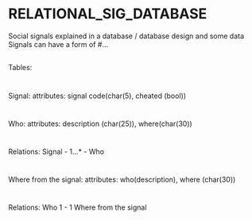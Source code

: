 # RELATIONAL_SIG_DATABASE
Social signals explained in a database / database design and some data
Signals can have a form of #...
##
Tables:
#
Signal:
attributes: signal code(char(5), cheated (bool))
#
Who:
attributes: description (char(25)), where(char(30))
#
Relations:
Signal - 1...* - Who
#
Where from the signal:
attributes: who(description), where (char(30))
#
Relations:
Who 1 - 1 Where from the signal
